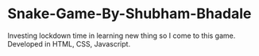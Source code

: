 # Snake-Game-By-Shubham-Bhadale

Investing lockdown time in learning new thing so I come to this game.<br>
Developed in HTML, CSS, Javascript.
